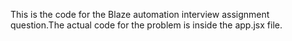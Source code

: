 This is the code for the Blaze automation interview assignment question.The actual code for the problem is inside the app.jsx file.
